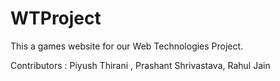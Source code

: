 # WTProject

This a games website for our Web Technologies Project.

Contributors : Piyush Thirani , Prashant Shrivastava, Rahul Jain


